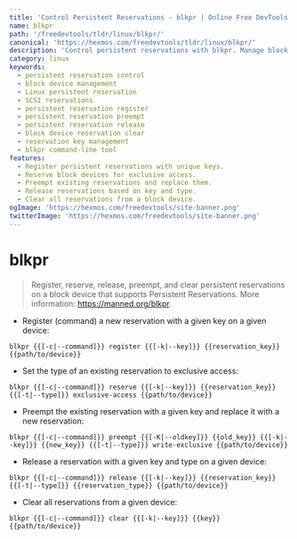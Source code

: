 ```yaml
---
title: 'Control Persistent Reservations - blkpr | Online Free DevTools by Hexmos'
name: blkpr
path: '/freedevtools/tldr/linux/blkpr/'
canonical: 'https://hexmos.com/freedevtools/tldr/linux/blkpr/'
description: 'Control persistent reservations with blkpr. Manage block device reservations, register keys, and clear reservations. Free online tool, no registration required.'
category: linux
keywords:
  - persistent reservation control
  - block device management
  - Linux persistent reservation
  - SCSI reservations
  - persistent reservation register
  - persistent reservation preempt
  - persistent reservation release
  - block device reservation clear
  - reservation key management
  - blkpr command-line tool
features:
  - Register persistent reservations with unique keys.
  - Reserve block devices for exclusive access.
  - Preempt existing reservations and replace them.
  - Release reservations based on key and type.
  - Clear all reservations from a block device.
ogImage: 'https://hexmos.com/freedevtools/site-banner.png'
twitterImage: 'https://hexmos.com/freedevtools/site-banner.png'
---
```


# blkpr

> Register, reserve, release, preempt, and clear persistent reservations on a block device that supports Persistent Reservations.
> More information: <https://manned.org/blkpr>.

- Register (command) a new reservation with a given key on a given device:

`blkpr {{[-c|--command]}} register {{[-k|--key]}} {{reservation_key}} {{path/to/device}}`

- Set the type of an existing reservation to exclusive access:

`blkpr {{[-c|--command]}} reserve {{[-k|--key]}} {{reservation_key}} {{[-t|--type]}} exclusive-access {{path/to/device}}`

- Preempt the existing reservation with a given key and replace it with a new reservation:

`blkpr {{[-c|--command]}} preempt {{[-K|--oldkey]}} {{old_key}} {{[-k|--key]}} {{new_key}} {{[-t|--type]}} write-exclusive {{path/to/device}}`

- Release a reservation with a given key and type on a given device:

`blkpr {{[-c|--command]}} release {{[-k|--key]}} {{reservation_key}} {{[-t|--type]}} {{reservation_type}} {{path/to/device}}`

- Clear all reservations from a given device:

`blkpr {{[-c|--command]}} clear {{[-k|--key]}} {{key}} {{path/to/device}}`

